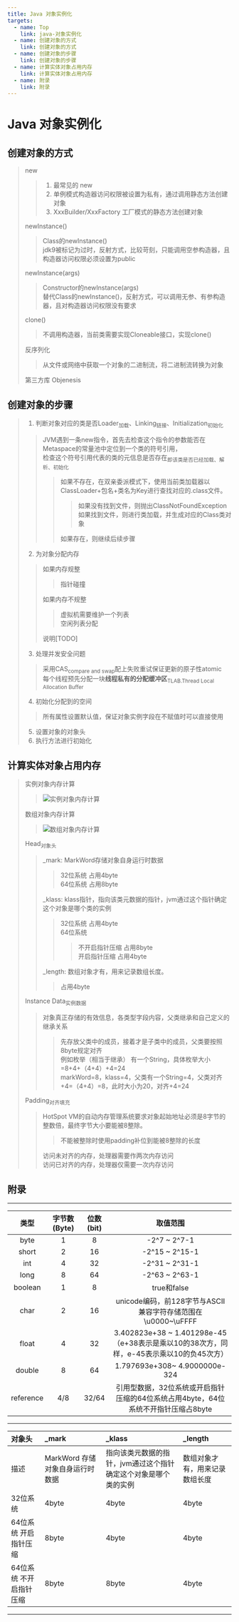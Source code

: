 ```yaml
---
title: Java 对象实例化
targets:
  - name: Top
    link: java-对象实例化
  - name: 创建对象的方式
    link: 创建对象的方式
  - name: 创建对象的步骤
    link: 创建对象的步骤
  - name: 计算实体对象占用内存
    link: 计算实体对象占用内存
  - name: 附录
    link: 附录
---
```


# Java 对象实例化

## 创建对象的方式

> new
> > 1. 最常见的 new
> > 2. 单例模式构造器访问权限被设置为私有，通过调用静态方法创建对象
> > 3. XxxBuilder/XxxFactory 工厂模式的静态方法创建对象
>
> newInstance()
> > Class的newInstance()\
> > jdk9被标记为过时，反射方式，比较苛刻，只能调用空参构造器，且构造器访问权限必须设置为public
>
> newInstance(args)
> > Constructor的newInstance(args)\
> > 替代Class的newInstance()，反射方式，可以调用无参、有参构造器，且对构造器访问权限没有要求
>
> clone()
> > 不调用构造器，当前类需要实现Cloneable接口，实现clone()
>
> 反序列化
> > 从文件或网络中获取一个对象的二进制流，将二进制流转换为对象
>
> 第三方库 Objenesis

## 创建对象的步骤

> 1. 判断对象对应的类是否Loader<sub>加载</sub>、Linking<sub>链接</sub>、Initialization<sub>初始化</sub>
> > JVM遇到一条new指令，首先去检查这个指令的参数能否在Metaspace的常量池中定位到一个类的符号引用，\
> > 检查这个符号引用代表的类的元信息是否存在<sub>即该类是否已经加载、解析、初始化</sub>
> > > 如果不存在，在双亲委派模式下，使用当前类加载器以ClassLoader+包名+类名为Key进行查找对应的.class文件。
> > > > 如果没有找到文件，则抛出ClassNotFoundException \
> > > > 如果找到文件，则进行类加载，并生成对应的Class类对象
> > >
> > > 如果存在，则继续后续步骤
>
> 2. 为对象分配内存
> > 如果内存规整
> > > 指针碰撞
> >
> > 如果内存不规整
> > > 虚拟机需要维护一个列表\
> > > 空闲列表分配
> >
> > 说明[TODO]
>
> 3. 处理并发安全问题
> > 采用CAS<sub>compare and swap</sub>配上失败重试保证更新的原子性atomic\
> > 每个线程预先分配一块**线程私有的分配缓冲区**<sub>TLAB.Thread Local Allocation Buffer</sub>
>
> 4. 初始化分配到的空间
> > 所有属性设置默认值，保证对象实例字段在不赋值时可以直接使用
>
> 5. 设置对象的对象头
> 6. 执行<init>方法进行初始化

## 计算实体对象占用内存

> 实例对象内存计算
> > ![实例对象内存计算]({{'/assets/images/jvm/实例对象内存计算.svg'|relative_url}})
>
> 数组对象内存计算
> > ![数组对象内存计算]({{'/assets/images/jvm/数组对象内存计算.svg'|relative_url}})
>
> Head<sub>对象头</sub>
> > _mark: MarkWord存储对象自身运行时数据
> > > 32位系统 占用4byte\
> > > 64位系统 占用8byte
> >
> > _klass: klass指针，指向该类元数据的指针，jvm通过这个指针确定这个对象是哪个类的实例
> > > 32位系统 占用4byte\
> > > 64位系统
> > > > 不开启指针压缩 占用8byte \
> > > > 开启指针压缩 占用4byte
> >
> > _length: 数组对象才有，用来记录数组长度。
> > > 占用4byte
>
> Instance Data<sub>实例数据</sub>
> > 对象真正存储的有效信息，各类型字段内容，父类继承和自己定义的 \
> > 继承关系
> > > 先存放父类中的成员，接着才是子类中的成员，父类要按照8byte规定对齐\
> > > 例如枚举（相当于继承） 有一个String，具体枚举大小=8+4+（4+4）+4=24\
> > > markWord=8，klass=4，父类有一个String=4，父类对齐+4=（4+4）=8，此时大小为20，对齐+4=24
>
> Padding<sub>对齐填充</sub>
> > HotSpot VM的自动内存管理系统要求对象起始地址必须是8字节的整数倍，最终字节大小要能被8整除。
> > > 不能被整除时使用padding补位到能被8整除的长度
> >
> > 访问未对齐的内存，处理器需要作两次内存访问\
> > 访问已对齐的内存，处理器仅需要一次内存访问

## 附录

---

|    类型     | 字节数(Byte) | 位数(bit) |                               取值范围                                |
|:---------:|:---------:|:-------:|:-----------------------------------------------------------------:|
|   byte    |     1     |    8    |                           -2^7 ~ 2^7-1                            |
|   short   |     2     |   16    |                          -2^15 ~ 2^15-1                           |
|    int    |     4     |   32    |                          -2^31 ~ 2^31-1                           |
|   long    |     8     |   64    |                          -2^63 ~ 2^63-1                           |
|  boolean  |     1     |    8    |                            true和false                             |
|   char    |     2     |   16    |           unicode编码，前128字节与ASCII兼容字符存储范围在 \u0000~\uFFFF           |
|   float   |     4     |   32    | 3.402823e+38 ~ 1.401298e-45（e+38表示是乘以10的38次方，同样，e-45表示乘以10的负45次方） |
|  double   |     8     |   64    |                   1.797693e+308~ 4.9000000e-324                   |
| reference |    4/8    |  32/64  |         引用型数据，32位系统或开启指针压缩的64位系统占用4byte，64位系统不开指针压缩占8byte         |

---

| 对象头           | _mark                | _klass                            | _length         |
|:--------------|:---------------------|:----------------------------------|:----------------|
| 描述            | MarkWord 存储对象自身运行时数据 | 指向该类元数据的指针，jvm通过这个指针确定这个对象是哪个类的实例 | 数组对象才有，用来记录数组长度 |
| 32位系统         | 4byte                | 4byte                             | 4byte           |
| 64位系统 开启指针压缩  | 8byte                | 4byte                             | 4byte           |
| 64位系统 不开启指针压缩 | 8byte                | 8byte                             | 4byte           |

---